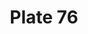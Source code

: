 ---
pid: '76'
an: '7'
title: Plate 76
rev_year: 
_date: 
caption: Chapeau de Velours, orné de deux Plumes, Collier en esclavage. Théâtre Italien.
translation: Velvet Hat, decorated with two Feathers, Slave Necklace. Italien Theater
student: Anne Higonnet
keywords: "[ chapeau, collier, theatre ]"
permalink: /plates/76
layout: plate-page
---